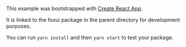 This example was bootstrapped with [Create React App](https://github.com/facebook/create-react-app).

It is linked to the foxui package in the parent directory for development purposes.

You can run `yarn install` and then `yarn start` to test your package.
